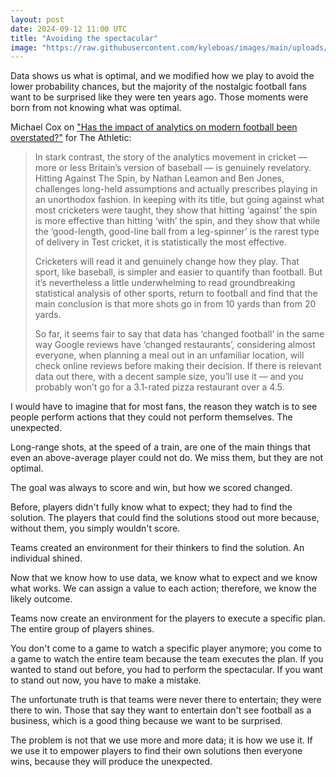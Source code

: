```yaml
---
layout: post
date: 2024-09-12 11:00 UTC
title: "Avoiding the spectacular"
image: "https://raw.githubusercontent.com/kyleboas/images/main/uploads/2024/09/11/Image-11Sep2024_16:12:33.png"
---
```


Data shows us what is optimal, and we modified how we play to avoid the lower probability chances, but the majority of the nostalgic football fans want to be surprised like they were ten years ago. Those moments were born from not knowing what was optimal.

<!---more--->

Michael Cox on ["Has the impact of analytics on modern football been overstated?"](https://www.nytimes.com/athletic/5756088/2024/09/11/how-has-data-changed-football/) for The Athletic:

> In stark contrast, the story of the analytics movement in cricket — more or less Britain’s version of baseball — is genuinely revelatory. Hitting Against The Spin, by Nathan Leamon and Ben Jones, challenges long-held assumptions and actually prescribes playing in an unorthodox fashion. In keeping with its title, but going against what most cricketers were taught, they show that hitting ‘against’ the spin is more effective than hitting ‘with’ the spin, and they show that while the ‘good-length, good-line ball from a leg-spinner’ is the rarest type of delivery in Test cricket, it is statistically the most effective.
> 
> Cricketers will read it and genuinely change how they play. That sport, like baseball, is simpler and easier to quantify than football. But it’s nevertheless a little underwhelming to read groundbreaking statistical analysis of other sports, return to football and find that the main conclusion is that more shots go in from 10 yards than from 20 yards.
> 
> So far, it seems fair to say that data has ‘changed football’ in the same way Google reviews have ‘changed restaurants’, considering almost everyone, when planning a meal out in an unfamiliar location, will check online reviews before making their decision. If there is relevant data out there, with a decent sample size, you’ll use it — and you probably won’t go for a 3.1-rated pizza restaurant over a 4.5.

I would have to imagine that for most fans, the reason they watch is to see people perform actions that they could not perform themselves. The unexpected. 

Long-range shots, at the speed of a train, are one of the main things that even an above-average player could not do. We miss them, but they are not optimal.

The goal was always to score and win, but how we scored changed.

Before, players didn't fully know what to expect; they had to find the solution. The players that could find the solutions stood out more because, without them, you simply wouldn't score.

Teams created an environment for their thinkers to find the solution. An individual shined.

Now that we know how to use data, we know what to expect and we know what works. We can assign a value to each action; therefore, we know the likely outcome.

Teams now create an environment for the players to execute a specific plan. The entire group of players shines.

You don't come to a game to watch a specific player anymore; you come to a game to watch the entire team because the team executes the plan. If you wanted to stand out before, you had to perform the spectacular. If you want to stand out now, you have to make a mistake.

The unfortunate truth is that teams were never there to entertain; they were there to win. Those that say they want to entertain don't see football as a business, which is a good thing because we want to be surprised.

The problem is not that we use more and more data; it is how we use it. If we use it to empower players to find their own solutions then everyone wins, because they will produce the unexpected.